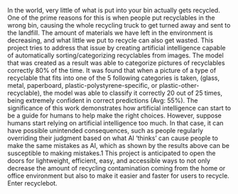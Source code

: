   In the world, very little of what is put into your bin actually gets recycled. One of the prime reasons for this is when people put recyclables in the wrong bin, causing the whole recycling truck to get turned away and sent to the landfill. The amount of materials we have left in the environment is decreasing, and what little we put to recycle can also get wasted. This project tries to address that issue by creating artificial intelligence capable of automatically sorting/categorizing recyclables from images. The model that was created as a result was able to categorize pictures of recyclables correctly 80% of the time. It was found that when a picture of a type of recyclable that fits into one of the 5 following categories is taken, (glass, metal, paperboard, plastic-polystyrene-specific, or plastic-other-recyclable), the model was able to classify it correctly 20 out of 25 times, being extremely confident in correct predictions (Avg: 55%). The significance of this work demonstrates how artificial intelligence can start to be a guide for humans to help make the right choices. However, suppose humans start relying on artificial intelligence too much. In that case, it can have possible unintended consequences, such as people regularly overriding their judgment based on what AI ‘thinks’ can cause people to make the same mistakes as AI, which as shown by the results above can be susceptible to making mistakes.1 This project is anticipated to open the doors for lightweight, efficient, easy, and accessible ways to not only decrease the amount of recycling contamination coming from the home or office environment but also to make it easier and faster for users to recycle. Enter recyclebot.
